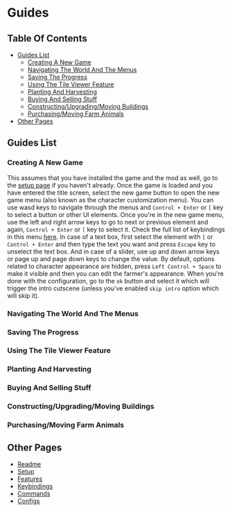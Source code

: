 # Guides

## Table Of Contents

- [Guides List](#guides-list)
  - [Creating A New Game](#creating-a-new-game)
  - [Navigating The World And The Menus](#navigating-the-world-and-the-menus)
  - [Saving The Progress](#saving-the-progress)
  - [Using The Tile Viewer Feature](#using-the-tile-viewer-feature)
  - [Planting And Harvesting](#planting-and-harvesting)
  - [Buying And Selling Stuff](#buying-and-selling-stuff)
  - [Constructing/Upgrading/Moving Buildings](#constructingupgradingmoving-buildings)
  - [Purchasing/Moving Farm Animals](#purchasingmoving-farm-animals)
- [Other Pages](#other-pages)

## Guides List

### Creating A New Game

This assumes that you have installed the game and the mod as well, go to the [setup page](setup.md) if you haven't already.
Once the game is loaded and you have entered the title screen, select the new game button to open the new game menu (also known as the character customization menu).
You can use wasd keys to navigate through the menus and `Control + Enter` or `[` key to select a button or other UI elements. 
Once you're in the new game menu, use the left and right arrow keys to go to next or previous element and again, `Control + Enter` or `[` key to select it.
Check the full list of keybindings in this menu [here](keybindings.md/#new-game-or-character-customization-menu-keys).
In case of a text box, first select the element with `[` or `Control + Enter` and then type the text you want and press `Escape` key to unselect the text box.
And in case of a slider, use up and down arrow keys or page up and page down keys to change the value.
By default, options related to character appearance are hidden, press `Left Control + Space` to make it visible and then you can edit the farmer's appearance.
When you're done with the configuration, go to the `ok` button and select it which will trigger the intro cutscene (unless you've enabled `skip intro` option which will skip it).

### Navigating The World And The Menus

### Saving The Progress

### Using The Tile Viewer Feature

### Planting And Harvesting

### Buying And Selling Stuff

### Constructing/Upgrading/Moving Buildings

### Purchasing/Moving Farm Animals

## Other Pages

- [Readme](README.md)
- [Setup](setup.md)
- [Features](features.md)
- [Keybindings](keybindings.md)
- [Commands](commands.md)
- [Configs](config.md)
